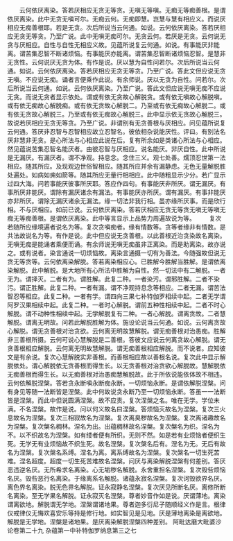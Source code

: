 <!-- { "loadSidebar": true } -->
　　云何依厌离染。答若厌相应无贪无等贪。无嗔无等嗔。无痴无等痴善根。是谓依厌离染。此中无贪无嗔可尔。无痴云何。无痴即慧。岂慧与慧有相应义。而说厌相应无痴善根耶。若是无贪。次后所说当云何通。如说。云何依厌离染。答若厌相应无贪无等贪。乃至广说。此中无嗔无痴可尔。无贪云何。若厌是无贪。云何说无贪与厌相应。自性与自性无相应义故。见蕴所说复云何通。如说。有事能厌非能离。谓苦集忍智不断诸烦恼。有事能厌亦能离。谓苦集忍智断诸烦恼忍智。是慧非无贪性。云何说厌无贪为体。有作是说。厌以慧为自性问若尔。次后所说当云何通。如说。云何依厌离染。答若厌相应无贪无等贪。乃至广说。答此文但应说无贪无嗔。不应说无痴。诵者言便乘作此说。有余师说。厌以无贪为自性。问若尔。次后所说当云何通。如说。云何依厌离染。乃至广说。答此文但应说无嗔无痴不应说无贪。而说无贪者显示依处。谓或有依无贪故心解脱贪。或有依无嗔故心解脱嗔。或有依无痴故心解脱痴。或有依无贪故心解脱二。乃至或有依无痴故心解脱二。或有依无贪故心解脱三。乃至或有依无痴故心解脱三。此中显示依无贪故心解脱三。故说若厌相应无贪无等贪。乃至广说。非谓别有无贪善根与厌相应。问见蕴所说复云何通。答厌非忍智与忍智相应故立忍智名。彼依相杂说能厌性。评曰。有别法名厌非慧非无贪。是心所法与心相应此说在后。复有所余如是类诸心所法与心相应。然见蕴说苦集忍智名能厌者。由彼忍智与厌相应。说名能厌。非厌自性。此中所说是无漏厌。有漏厌者。谓不净观。持息念。念住三义。观七处善。燸顶忍世第一法相应。随其所应。及现观边世俗智相应。随其所应并余有漏静虑。无色无量解脱胜处遍处。如病如痈如箭等。随其所应无量行相相应。此中随粗显示少分。若广显示过四大海。问若事能厌彼事所厌耶。答应作四句。有事能厌非所厌。谓无漏厌。有事所厌非能厌。谓除有漏厌诸余有漏法。有事能厌亦所厌。谓有漏厌。有事非能厌亦非所厌。谓除无漏厌诸余无漏法。缘一切法非我行相。虽亦缘所厌事。而是欣行相。不与厌相应。如前已说。云何依厌离染。答若厌相应无贪无等贪无嗔无等嗔无痴无等痴善根。是谓依厌离染。此中等言显示上品势力周遍故说为等。
　　复次若随所应缘境遍者说名为等。复次贪嗔痴者。缘有情数等。贪等者缘非有情数。是共法故说名为等。有作是说。此中但应说无贪善根。以此善根近治贪染故名离染。无嗔无痴是能诵者乘便而诵。有余师说无嗔无痴虽非正离染。而是助离染。故亦说之。或有说者。染言通说一切烦恼故。离染言通摄一切有为善法。今随强故但说无贪无等贪等。云何依离染解脱。答若离染相应心。已胜解今胜解当胜解。是谓依离染解脱。此中解脱。是大地所有心所法中胜解为自性。然一切法中有二解脱。一者无为。谓择灭。二者有为。谓胜解。此复二种。一者染污。谓邪胜解。二者不染污。谓正胜解。此复二种。一者有漏。谓不净观持息念等相应。二者无漏。谓苦法智忍等相应。此复二种。一者有学。谓四向三果七补特伽罗相续中起。二者无学谓阿罗汉果相续中起。此复二种。一者时心解脱。谓前五种性相续中起。二者不时心解脱。谓不动种性相续中起。无学解脱复有二种。一者心解脱。谓离贪故。二者慧解脱。谓离无明故。问若此解脱胜解为体。施设论说当云何通。如说。云何离贪故心解脱。谓无贪善根对治贪欲。云何离无明故慧解脱。谓无痴善根对治愚痴。胜解非三善根所摄。云何可说心慧解脱是二善根。答彼文应说云何离贪故心解脱。谓无贪善根相应解脱。云何离无明故慧解脱。谓无痴善根相应解脱。而不说者。应知彼文是有余说。复次心慧解脱实非善根。而善根相应故以善根名说。复次此中显示解脱依处。谓心解脱依无贪善根而得生长。以无贪善根对治贪欲心解脱故。慧解脱依无痴善根而得生长。以无痴善根对治愚痴慧解脱故。此于所依说能依体故不相违。云何依解脱涅槃。答若贪永断嗔永断痴永断。一切烦恼永断。是谓依解脱涅槃。问有身见等随一法断皆是涅槃。此中何故说贪永断乃至一切烦恼永断。答虽一一法断皆是涅槃。而此中但说圆满涅槃。故不应责。复次涅槃之名。唯在无学。学位未满。不名涅槃。故作是说。问以何义故名曰涅槃。答烦恼灭故名为涅槃。复次三火息故名为涅槃。复次三相寂故名为涅槃。复次离臭秽故名为涅槃。复次离诸趣故名为涅槃。复次槃名稠林。涅名为出。出蕴稠林故名涅槃。复次槃名为织。涅名为不。以不织故名为涅槃。如有缕者便有所织。无则不然。如是若有业烦恼者便织生死。无学无有业烦恼故不织生死。故名涅槃。复次槃名后有。涅名为无。无后有故名为涅槃。复次槃名系缚。涅名为离。离系缚故名为涅槃。复次槃名一切生死苦难。涅名超度。超度一切生死苦难故名涅槃。问厌与离染解脱涅槃有何差别。答厌恶违逆名厌。无所希求名离染。心无垢秽名解脱。永舍重担名涅槃。复次毁呰烦恼名厌。毁呰恶行名离染。于缘离系名解脱。诸蕴永寂名涅槃。复次诃毁欲界名厌。离色界名离染。脱无色界名解脱。证永寂静名涅槃。复次厌见所断名厌。离修所断名离染。至无学果名解脱。证永寂灭名涅槃。尊者妙音作如是说。厌谓薄地。离染谓离欲地。解脱谓无学地。涅槃谓诸地果。尊者迦多衍尼子随顺经义作是言。根律仪戒律仪无悔欢喜安乐等持是修行地。如实智见是见地。厌是薄地离染是离欲地。解脱是无学地。涅槃是诸地果。是厌离染解脱涅槃四种差别。
阿毗达磨大毗婆沙论卷第二十九
杂蕴第一中补特伽罗纳息第三之七

